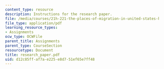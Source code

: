 ```yaml
---
content_type: resource
description: Instructions for the research paper.
file: /media/courses/21h-221-the-places-of-migration-in-united-states-history-fall-2006/d12c85ffaf7ae225e8d751ef65e7ff48_research_paper.pdf
file_type: application/pdf
learning_resource_types:
- Assignments
ocw_type: OCWFile
parent_title: Assignments
parent_type: CourseSection
resourcetype: Document
title: research_paper.pdf
uid: d12c85ff-af7a-e225-e8d7-51ef65e7ff48
---
```

